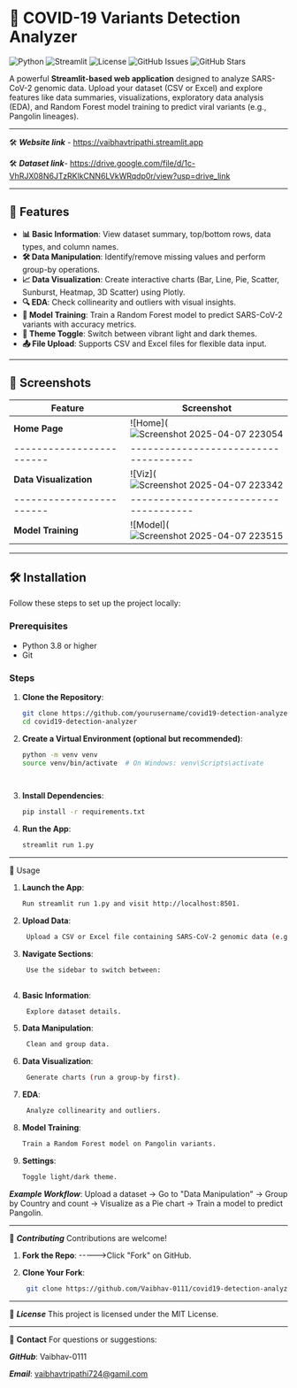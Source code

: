 # 🦠 COVID-19 Variants Detection Analyzer

![Python](https://img.shields.io/badge/Python-3.8%2B-blue) ![Streamlit](https://img.shields.io/badge/Streamlit-1.0%2B-red) ![License](https://img.shields.io/badge/License-MIT-green) ![GitHub Issues](https://img.shields.io/github/issues/yourusername/covid19-detection-analyzer) ![GitHub Stars](https://img.shields.io/github/stars/yourusername/covid19-detection-analyzer?style=social)

A powerful **Streamlit-based web application** designed to analyze SARS-CoV-2 genomic data. Upload your dataset (CSV or Excel) and explore features like data summaries, visualizations, exploratory data analysis (EDA), and Random Forest model training to predict viral variants (e.g., Pangolin lineages).

-----------------------------------------------------------------------------------------------------------------------------------------------

 🛠️ ***Website link*** - https://vaibhavtripathi.streamlit.app

 🛠️  ***Dataset link***- https://drive.google.com/file/d/1c-VhRJX08N6JTzRKlkCNN6LVkWRqdp0r/view?usp=drive_link


-----------------------------------------------------------------------------------------------------------------------------------------------

## 🚀 Features

- **📊 Basic Information**: View dataset summary, top/bottom rows, data types, and column names.
- **🛠️ Data Manipulation**: Identify/remove missing values and perform group-by operations.
- **📈 Data Visualization**: Create interactive charts (Bar, Line, Pie, Scatter, Sunburst, Heatmap, 3D Scatter) using Plotly.
- **🔍 EDA**: Check collinearity and outliers with visual insights.
- **🤖 Model Training**: Train a Random Forest model to predict SARS-CoV-2 variants with accuracy metrics.
- **🎨 Theme Toggle**: Switch between vibrant light and dark themes.
- **📤 File Upload**: Supports CSV and Excel files for flexible data input.

------------------------------------------------------------------------------------------------------------------------------------------------------------------------------------------

## 📸 Screenshots

| Feature                | Screenshot                          |
|------------------------|-------------------------------------|
| **Home Page**          | ![Home](![Screenshot 2025-04-07 223054](https://github.com/user-attachments/assets/1261823e-3ec4-4729-a6cb-14e363500ded)|
|------------------------|-------------------------------------|
| **Data Visualization** | ![Viz](![Screenshot 2025-04-07 223342](https://github.com/user-attachments/assets/8f96ed83-07a3-40fc-94ac-3b85c723cd4c) |
|------------------------|-------------------------------------|
| **Model Training**     | ![Model](![Screenshot 2025-04-07 223515](https://github.com/user-attachments/assets/db1c8310-4f04-4594-a939-246d8b8bb712)|


------------------------------------------------------------------------------------------------------------------------------------------------------------------------------------------

## 🛠️ Installation

Follow these steps to set up the project locally:

### Prerequisites
- Python 3.8 or higher
- Git

### Steps
1. **Clone the Repository**:
   ```bash
   git clone https://github.com/yourusername/covid19-detection-analyzer.git
   cd covid19-detection-analyzer

2. **Create a Virtual Environment (optional but recommended)**:
   ```bash
   python -m venv venv
   source venv/bin/activate  # On Windows: venv\Scripts\activate

      
3. **Install Dependencies**:
   ```bash
   pip install -r requirements.txt


4. **Run the App**:
    ```bash
    streamlit run 1.py

------------------------------------------------------------------------------------------------------------------------------------------------------------------------------------------

📖 Usage
1. **Launch the App**:
   ```bash
   Run streamlit run 1.py and visit http://localhost:8501.
   
2. **Upload Data**:
   ```bash
    Upload a CSV or Excel file containing SARS-CoV-2 genomic data (e.g., with columns like Pangolin, Accession, Length, Collection_Date).
   
4. **Navigate Sections**:
   ```bash
    Use the sidebar to switch between:
  
5. **Basic Information**:
   ```bash
    Explore dataset details.
   
6. **Data Manipulation**:
   ```bash
    Clean and group data.

7. **Data Visualization**:
   ```bash
    Generate charts (run a group-by first).

5. **EDA**:
   ```bash
    Analyze collinearity and outliers.
   
6. **Model Training**:
   ```bash
   Train a Random Forest model on Pangolin variants.
   
7. **Settings**:
   ```bash
   Toggle light/dark theme.
   
***Example Workflow***:
Upload a dataset → Go to "Data Manipulation" → Group by Country and count → Visualize as a Pie chart → Train a model to predict Pangolin.

-----------------------------------------------------------------------------------------------------------------------------------------

🤝 ***Contributing***
Contributions are welcome!


1. **Fork the Repo**:
     ----->Click "Fork" on GitHub.

   
2. **Clone Your Fork**:
      ```bash
       git clone https://github.com/Vaibhav-0111/covid19-detection-analyzer.git

------------------------------------------------------------------------------------------------------------------------------------------

📜 ***License***
This project is licensed under the MIT License.

------------------------------------------------------------------------------------------------------------------------------------------

📧 **Contact**
For questions or suggestions:

***GitHub***: Vaibhav-0111

***Email***: vaibhavtripathi724@gamil.com
      
